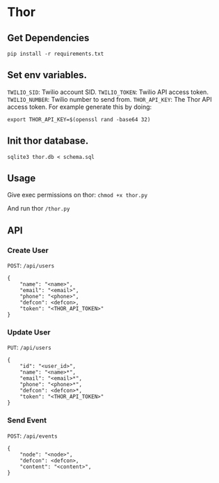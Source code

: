 # Thor

## Get Dependencies
`pip install -r requirements.txt`

## Set env variables.
`TWILIO_SID`: Twilio account SID.
`TWILIO_TOKEN`: Twilio API access token.
`TWILIO_NUMBER`: Twilio number to send from.
`THOR_API_KEY`: The Thor API access token. For example generate this by doing:

`export THOR_API_KEY=$(openssl rand -base64 32)`

## Init thor database.
`sqlite3 thor.db < schema.sql`

## Usage
Give exec permissions on thor: `chmod +x thor.py`

And run thor `/thor.py`

## API

### Create User
`POST`: `/api/users`

```
{
	"name": "<name>",
	"email": "<email>",
	"phone": "<phone>",
	"defcon": <defcon>,
	"token": "<THOR_API_TOKEN>"
}
```

### Update User
`PUT`: `/api/users`

```
{
	"id": "<user_id>",
	"name": "<name>*",
	"email": "<email>*",
	"phone": "<phone>*",
	"defcon": <defcon>*,
	"token": "<THOR_API_TOKEN>"
}
```

### Send Event
`POST`: `/api/events`

```
{
	"node": "<node>",
	"defcon": <defcon>,
	"content": "<content>",
}
```
